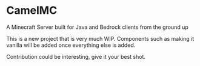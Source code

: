 # CamelMC
A Minecraft Server built for Java and Bedrock clients from the ground up

This is a new project that is very much WIP. 
Components such as making it vanilla will be added once everything else is added.

Contribution could be interesting, give it your best shot.
